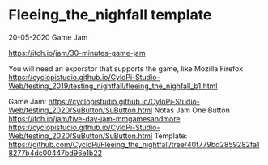 # Fleeing_the_nighfall template

20-05-2020 Game Jam

https://itch.io/jam/30-minutes-game-jam


You will need an exporator that supports the game, like Mozilla Firefox
https://cyclopistudio.github.io/CyloPi-Studio-Web/testing_2019/testing_nightfall/fleeing_the_nighfall_b1.html

Game Jam: https://cyclopistudio.github.io/CyloPi-Studio-Web/testing_2020/SuButton/SuButton.html
Notas Jam One Button https://itch.io/jam/five-day-jam-mmgamesandmore
https://cyclopistudio.github.io/CyloPi-Studio-Web/testing_2020/SuButton/SuButton.html
Template:
https://github.com/CycloPi/Fleeing_the_nightfall/tree/40f779bd2859282fa18277b4dc00447bd96e1b22
